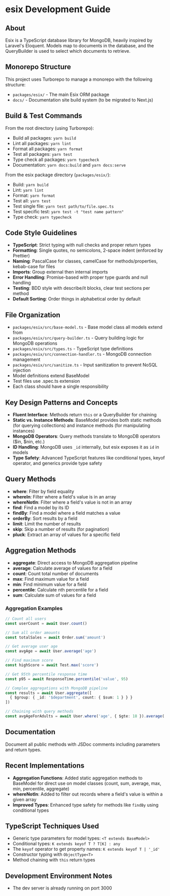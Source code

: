 # esix Development Guide

## About

Esix is a TypeScript database library for MongoDB, heavily inspired by Laravel's
Eloquent. Models map to documents in the database, and the QueryBuilder is used
to select which documents to retrieve.

## Monorepo Structure

This project uses Turborepo to manage a monorepo with the following structure:
- `packages/esix/` - The main Esix ORM package
- `docs/` - Documentation site build system (to be migrated to Next.js)

## Build & Test Commands

From the root directory (using Turborepo):
- Build all packages: `yarn build`
- Lint all packages: `yarn lint`
- Format all packages: `yarn format`
- Test all packages: `yarn test`
- Type check all packages: `yarn typecheck`
- Documentation: `yarn docs:build` and `yarn docs:serve`

From the esix package directory (`packages/esix/`):
- Build: `yarn build`
- Lint: `yarn lint`
- Format: `yarn format`
- Test all: `yarn test`
- Test single file: `yarn test path/to/file.spec.ts`
- Test specific test: `yarn test -t "test name pattern"`
- Type check: `yarn typecheck`

## Code Style Guidelines

- **TypeScript**: Strict typing with null checks and proper return types
- **Formatting**: Single quotes, no semicolons, 2-space indent (enforced by
  Prettier)
- **Naming**: PascalCase for classes, camelCase for methods/properties,
  kebab-case for files
- **Imports**: Group external then internal imports
- **Error Handling**: Promise-based with proper type guards and null handling
- **Testing**: BDD style with describe/it blocks, clear test sections per method
- **Default Sorting**: Order things in alphabetical order by default

## File Organization

- `packages/esix/src/base-model.ts` - Base model class all models extend from
- `packages/esix/src/query-builder.ts` - Query building logic for MongoDB operations
- `packages/esix/src/types.ts` - TypeScript type definitions
- `packages/esix/src/connection-handler.ts` - MongoDB connection management
- `packages/esix/src/sanitize.ts` - Input sanitization to prevent NoSQL injection
- Model definitions extend BaseModel
- Test files use .spec.ts extension
- Each class should have a single responsibility

## Key Design Patterns and Concepts

- **Fluent Interface**: Methods return `this` or a QueryBuilder for chaining
- **Static vs. Instance Methods**: BaseModel provides both static methods (for
  querying collections) and instance methods (for manipulating instances)
- **MongoDB Operators**: Query methods translate to MongoDB operators
  ($in,
  $nin, etc.)
- **ID Handling**: MongoDB uses `_id` internally, but esix exposes it as `id` in
  models
- **Type Safety**: Advanced TypeScript features like conditional types, keyof
  operator, and generics provide type safety

## Query Methods

- **where**: Filter by field equality
- **whereIn**: Filter where a field's value is in an array
- **whereNotIn**: Filter where a field's value is not in an array
- **find**: Find a model by its ID
- **findBy**: Find a model where a field matches a value
- **orderBy**: Sort results by a field
- **limit**: Limit the number of results
- **skip**: Skip a number of results (for pagination)
- **pluck**: Extract an array of values for a specific field

## Aggregation Methods

- **aggregate**: Direct access to MongoDB aggregation pipeline
- **average**: Calculate average of values for a field
- **count**: Count total number of documents
- **max**: Find maximum value for a field
- **min**: Find minimum value for a field
- **percentile**: Calculate nth percentile for a field
- **sum**: Calculate sum of values for a field

### Aggregation Examples

```typescript
// Count all users
const userCount = await User.count()

// Sum all order amounts
const totalSales = await Order.sum('amount')

// Get average user age
const avgAge = await User.average('age')

// Find maximum score
const highScore = await Test.max('score')

// Get 95th percentile response time
const p95 = await ResponseTime.percentile('value', 95)

// Complex aggregations with MongoDB pipeline
const results = await User.aggregate([
  { $group: { _id: '$department', count: { $sum: 1 } } }
])

// Chaining with query methods
const avgAgeForAdults = await User.where('age', { $gte: 18 }).average('age')
```

## Documentation

Document all public methods with JSDoc comments including parameters and return
types.

## Recent Implementations

- **Aggregation Functions**: Added static aggregation methods to BaseModel for
  direct use on model classes (count, sum, average, max, min, percentile,
  aggregate)
- **whereNotIn**: Added to filter out records where a field's value is within a
  given array
- **Improved Types**: Enhanced type safety for methods like `findBy` using
  conditional types

## TypeScript Techniques Used

- Generic type parameters for model types: `<T extends BaseModel>`
- Conditional types: `K extends keyof T ? T[K] : any`
- The `keyof` operator to get property names: `K extends keyof T | '_id'`
- Constructor typing with `ObjectType<T>`
- Method chaining with `this` return types

## Development Environment Notes

- The dev server is already running on port 3000